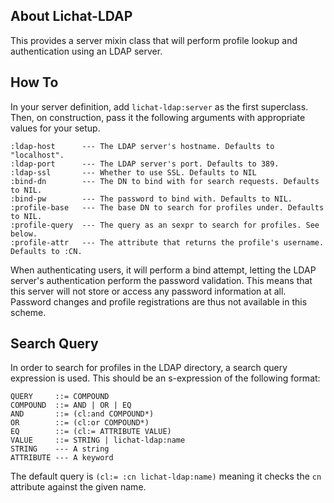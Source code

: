 ## About Lichat-LDAP
This provides a server mixin class that will perform profile lookup and authentication using an LDAP server.

## How To
In your server definition, add `lichat-ldap:server` as the first superclass. Then, on construction, pass it the following arguments with appropriate values for your setup.

    :ldap-host      --- The LDAP server's hostname. Defaults to "localhost".
    :ldap-port      --- The LDAP server's port. Defaults to 389.
    :ldap-ssl       --- Whether to use SSL. Defaults to NIL
    :bind-dn        --- The DN to bind with for search requests. Defaults to NIL.
    :bind-pw        --- The password to bind with. Defaults to NIL.
    :profile-base   --- The base DN to search for profiles under. Defaults to NIL.
    :profile-query  --- The query as an sexpr to search for profiles. See below.
    :profile-attr   --- The attribute that returns the profile's username. Defaults to :CN.

When authenticating users, it will perform a bind attempt, letting the LDAP server's authentication perform the password validation. This means that this server will not store or access any password information at all. Password changes and profile registrations are thus not available in this scheme.

## Search Query
In order to search for profiles in the LDAP directory, a search query expression is used. This should be an s-expression of the following format:

    QUERY     ::= COMPOUND
    COMPOUND  ::= AND | OR | EQ
    AND       ::= (cl:and COMPOUND*)
    OR        ::= (cl:or COMPOUND*)
    EQ        ::= (cl:= ATTRIBUTE VALUE)
    VALUE     ::= STRING | lichat-ldap:name
    STRING    --- A string
    ATTRIBUTE --- A keyword

The default query is `(cl:= :cn lichat-ldap:name)` meaning it checks the `cn` attribute against the given name.
